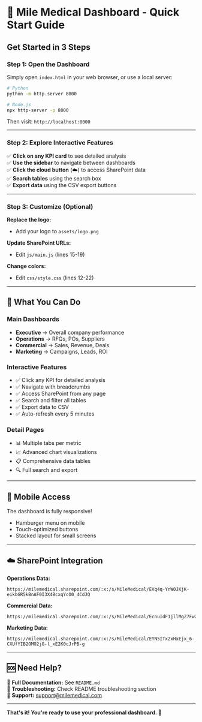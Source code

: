 # 🚀 Mile Medical Dashboard - Quick Start Guide

## Get Started in 3 Steps

### Step 1: Open the Dashboard
Simply open `index.html` in your web browser, or use a local server:

```bash
# Python
python -m http.server 8000

# Node.js
npx http-server -p 8000
```

Then visit: `http://localhost:8000`

---

### Step 2: Explore Interactive Features

✅ **Click on any KPI card** to see detailed analysis  
✅ **Use the sidebar** to navigate between dashboards  
✅ **Click the cloud button** (☁️) to access SharePoint data  
✅ **Search tables** using the search box  
✅ **Export data** using the CSV export buttons  

---

### Step 3: Customize (Optional)

**Replace the logo:**
- Add your logo to `assets/logo.png`

**Update SharePoint URLs:**
- Edit `js/main.js` (lines 15-19)

**Change colors:**
- Edit `css/style.css` (lines 12-22)

---

## 🎯 What You Can Do

### Main Dashboards
- **Executive** → Overall company performance
- **Operations** → RFQs, POs, Suppliers  
- **Commercial** → Sales, Revenue, Deals
- **Marketing** → Campaigns, Leads, ROI

### Interactive Features
- ✅ Click any KPI for detailed analysis
- ✅ Navigate with breadcrumbs
- ✅ Access SharePoint from any page
- ✅ Search and filter all tables
- ✅ Export data to CSV
- ✅ Auto-refresh every 5 minutes

### Detail Pages
- 📊 Multiple tabs per metric
- 📈 Advanced chart visualizations  
- 📋 Comprehensive data tables
- 🔍 Full search and export

---

## 📱 Mobile Access

The dashboard is fully responsive!
- Hamburger menu on mobile
- Touch-optimized buttons
- Stacked layout for small screens

---

## ☁️ SharePoint Integration

**Operations Data:**
```
https://milemedical.sharepoint.com/:x:/s/MileMedical/EVq4q-YnW0JKjK-eikbGR5kBnAF0I3X4BcxqYcO0_4CdJQ
```

**Commercial Data:**
```
https://milemedical.sharepoint.com/:x:/s/MileMedical/EcnuIdF1jllMgZ7Fw2dQmYABfvRRMQkLJ36kXqeU0Oq6bg
```

**Marketing Data:**
```
https://milemedical.sharepoint.com/:x:/s/MileMedical/EYN5ITx2xHxEjx_6-CXUfYIB2OMO2jG-l_xE2K0cJrPB-g
```

---

## 🆘 Need Help?

📖 **Full Documentation:** See `README.md`  
🔧 **Troubleshooting:** Check README troubleshooting section  
💬 **Support:** support@milemedical.com

---

**That's it! You're ready to use your professional dashboard. 🎉**
